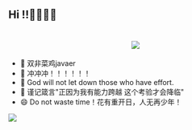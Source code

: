 ## Hi !!👋👋👋👋
<h1 align="center"> <img src="https://readme-typing-svg.herokuapp.com/?lines=printf(%22Here%20is%20Bread!%22);欢迎来到面包GitHub首页!&center=true&size=27"></h1>


- 🔭 双非菜鸡javaer
- 🌱 冲冲冲！！！！！！
- 👯 God will not let down those who have effort.
- 🤔 谨记箴言"正因为我有能力跨越 这个考验才会降临"
- 😄 Do not waste time！花有重开日，人无再少年！

![](https://github-readme-stats.vercel.app/api?username=mianbaosao&show_icons=true&theme=transparent)    



